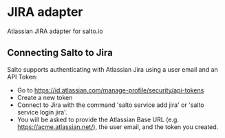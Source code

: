 # JIRA adapter

Atlassian JIRA adapter for salto.io

## Connecting Salto to Jira 

Salto supports authenticating with Atlassian Jira using a user email and an API Token:
- Go to https://id.atlassian.com/manage-profile/security/api-tokens 
- Create a new token
- Connect to Jira with the command 'salto service add jira' or 'salto service login jira'.
- You will be asked to provide the Atlassian Base URL (e.g. https://acme.atlassian.net/), the user email, and the token you created.
